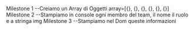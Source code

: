 <!-- Utilizzando i dati forniti, creare un array di oggetti per rappresentare i membri del team.
Ogni membro è caratterizzato dalle seguenti informazioni:
nome
ruolo
foto
MILESTONE 0:
Creare l’array di oggetti con le informazioni fornite.
MILESTONE 1:
Stampare su console, per ogni membro del team, le informazioni di nome, ruolo e la stringa della foto
MILESTONE 2:
Stampare le stesse informazioni su DOM sottoforma di stringhe
BONUS 1:
Trasformare la stringa foto in una immagine effettiva
BONUS 2:
Organizzare i singoli membri in card/schede -->

Milestone 1
--Creiamo un Array di Oggetti array=[{}, {}, {}, {}, {}, {}]
Milestone 2
--Stampiamo in console ogni membro del team, il nome il ruolo e a stringa img
Milestone 3
--Stampiamo nel Dom queste informazioni